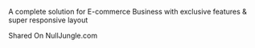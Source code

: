 A complete solution for E-commerce Business with exclusive features & super responsive layout

Shared On NullJungle.com